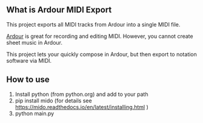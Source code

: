 ## What is Ardour MIDI Export
This project exports all MIDI tracks from Ardour into a single MIDI file.

[Ardour](https://ardour.org/) is great for recording and editing MIDI. However, you cannot create sheet music in Ardour. 

This project lets your quickly compose in Ardour, but then export to notation software via MIDI.

## How to use
1. Install python (from python.org) and add to your path
2. pip install mido (for details see https://mido.readthedocs.io/en/latest/installing.html )
3. python main.py
